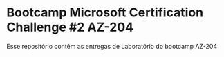 # Bootcamp Microsoft Certification Challenge #2 AZ-204

Esse repositório contém as entregas de Laboratório do bootcamp AZ-204

